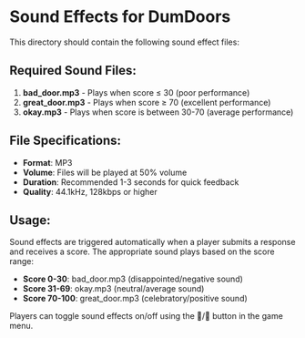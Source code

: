 # Sound Effects for DumDoors

This directory should contain the following sound effect files:

## Required Sound Files:

1. **bad_door.mp3** - Plays when score ≤ 30 (poor performance)
2. **great_door.mp3** - Plays when score ≥ 70 (excellent performance)  
3. **okay.mp3** - Plays when score is between 30-70 (average performance)

## File Specifications:

- **Format**: MP3
- **Volume**: Files will be played at 50% volume
- **Duration**: Recommended 1-3 seconds for quick feedback
- **Quality**: 44.1kHz, 128kbps or higher

## Usage:

Sound effects are triggered automatically when a player submits a response and receives a score. The appropriate sound plays based on the score range:

- **Score 0-30**: bad_door.mp3 (disappointed/negative sound)
- **Score 31-69**: okay.mp3 (neutral/average sound)  
- **Score 70-100**: great_door.mp3 (celebratory/positive sound)

Players can toggle sound effects on/off using the 🔔/🔕 button in the game menu.